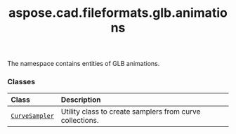 ﻿---
title: aspose.cad.fileformats.glb.animations
second_title: Aspose.CAD for Python via .NET API References
description: 
type: docs
weight: 10
url: /python-net/aspose.cad.fileformats.glb.animations/
is_root: false
---

The namespace contains entities of GLB animations.

### Classes
| Class | Description |
| :- | :- |
| [`CurveSampler`](/cad/python-net/aspose.cad.fileformats.glb.animations/curvesampler) | Utility class to create samplers from curve collections. |


